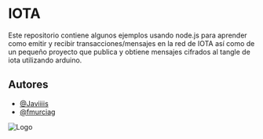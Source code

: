 # IOTA 

Este repositorio contiene algunos ejemplos usando node.js para aprender como emitir y recibir transacciones/mensajes en la red de IOTA así como de un pequeño proyecto que publica y obtiene mensajes cifrados al tangle de iota utilizando arduino.


## Autores

- [@Javiiiis](https://github.com/Javiiiis)
- [@fmurciag](https://www.github.com/fmurciag)


![Logo](https://invezz.com/wp-content/uploads/2021/08/iota-logo-black.png)
